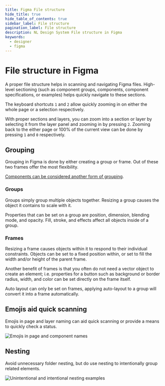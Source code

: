 ```yaml
---
title: Figma File structure
hide_title: true
hide_table_of_contents: true
sidebar_label: File structure
pagination_label: File structure
description: NL Design System File structure in Figma
keywords:
  - designer
  - figma
---
```



# File structure in Figma

A proper file structure helps in scanning and navigating Figma files. High-level sectioning (such as component groups, components, component specifications, or examples) helps quickly navigate to these sections.

The keyboard shortcuts `1` and `2` allow quickly zooming in on either the whole page or a selection respectively.

With proper sections and layers, you can zoom into a section or layer by selecting it from the layer panel and zooming in by pressing `2`. Zooming back to the either page or 100% of the current view can be done by pressing `1` and `0` respectively.

## Grouping

Grouping in Figma is done by either creating a group or frame. Out of these two frames offer the most flexibility.

[Components can be considered another form of grouping](05-figma-components.md).

### Groups

Groups simply group multiple objects together. Resizing a group causes the object it contains to scale with it.

Properties that can be set on a group are position, dimension, blending mode, and opacity. Fill, stroke, and effects affect all objects inside of a group.

### Frames

Resizing a frame causes objects within it to respond to their individual constraints. Objects can be set to a fixed position within, or set to fill the width and/or height of the parent frame.

Another benefit of frames is that you often do not need a vector object to create an element; i.e. properties for a button such as background or border radius, width, and color can be set directly on the frame itself.

Auto layout can only be set on frames, applying auto-layout to a group will convert it into a frame automatically.

## Emojis aid quick scanning

Emojis in page and layer naming can aid quick scanning or provide a means to quickly check a status.

![Emojis in page and component names](https://user-images.githubusercontent.com/248921/140959174-76e45980-73df-43c1-b918-f6cd14af3a29.png)

## Nesting

Avoid unnecessary folder nesting, but do use nesting to intentionally group related elements.

![Unintentional and intentional nesting examples](https://user-images.githubusercontent.com/248921/140959366-05df035f-3255-4346-8c65-f06056b241f0.png)
